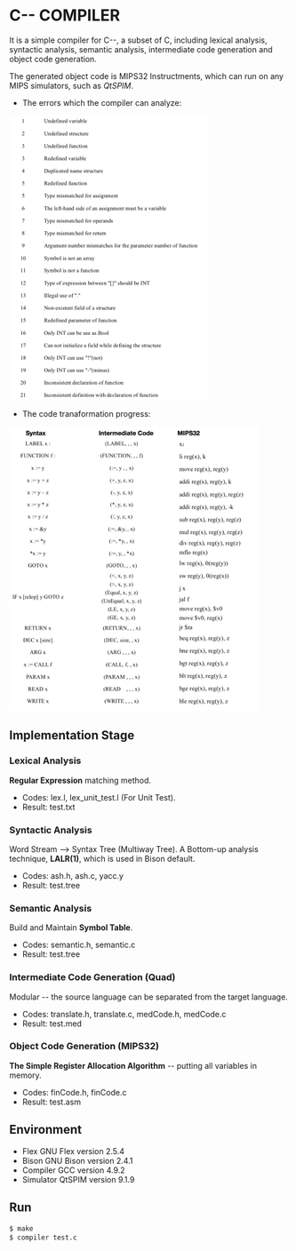 # C-- COMPILER

It is a simple compiler for C--, a subset of C, including lexical analysis, syntactic analysis, semantic analysis, intermediate code generation and object code generation.

The generated object code is MIPS32 Instructments, which can run on any MIPS simulators, such as *QtSPIM*.

* The errors which the compiler can analyze:
<img src="images/errors.png" style="zoom:50%" />

* The code tranaformation progress:
<img src="images/codes.png" style="zoom:50%" />


## Implementation Stage

### Lexical Analysis
**Regular Expression** matching method.
* Codes: lex.l, lex_unit_test.l (For Unit Test).
* Result: test.txt

### Syntactic Analysis
Word Stream --> Syntax Tree (Multiway Tree). A Bottom-up analysis technique, **LALR(1)**, which is used in Bison default.
* Codes: ash.h, ash.c, yacc.y
* Result: test.tree 
	
### Semantic Analysis
Build and Maintain **Symbol Table**.
* Codes: semantic.h, semantic.c
* Result: test.tree 

### Intermediate Code Generation (Quad)
Modular -- the source language can be separated from the target language.
* Codes: translate.h, translate.c, medCode.h, medCode.c
* Result: test.med 
	

### Object Code Generation (MIPS32)
**The Simple Register Allocation Algorithm** -- putting all variables in memory.
* Codes: finCode.h, finCode.c
* Result: test.asm

## Environment
* Flex  GNU Flex version 2.5.4 
* Bison  GNU Bison version 2.4.1
* Compiler GCC version 4.9.2 
* Simulator QtSPIM version 9.1.9

## Run
```
$ make
$ compiler test.c
```

